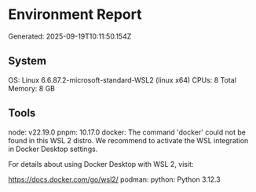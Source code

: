 # Environment Report
Generated: 2025-09-19T10:11:50.154Z

## System
OS: Linux 6.6.87.2-microsoft-standard-WSL2 (linux x64)
CPUs: 8
Total Memory: 8 GB

## Tools
node: v22.19.0
pnpm: 10.17.0
docker: The command 'docker' could not be found in this WSL 2 distro.
We recommend to activate the WSL integration in Docker Desktop settings.

For details about using Docker Desktop with WSL 2, visit:

https://docs.docker.com/go/wsl2/
podman: 
python: Python 3.12.3

